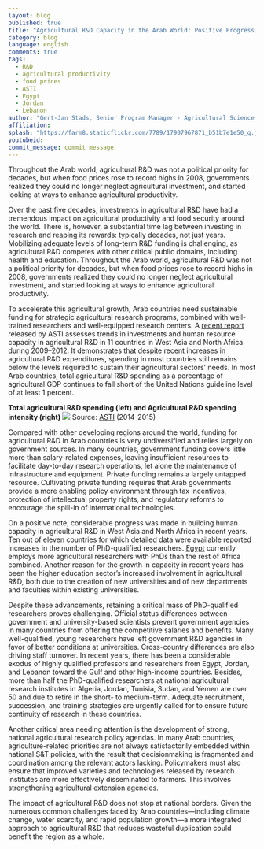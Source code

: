 ```yaml
---
layout: blog
published: true
title: "Agricultural R&D Capacity in the Arab World: Positive Progress, but Challenges Remain"
category: blog
language: english
comments: true
tags: 
  - R&D
  - agricultural productivity
  - food prices
  - ASTI
  - Egypt
  - Jordan
  - Lebanon
author: "Gert-Jan Stads, Senior Program Manager - Agricultural Science and Technology Indicators (ASTI)"
affiliation: 
splash: "https://farm8.staticflickr.com/7789/17907967871_b51b7e1e50_q.jpg"
youtubeid: 
commit_message: commit message
---
```

Throughout the Arab world, agricultural R&D was not a political priority for decades, but when food prices rose to record highs in 2008, governments realized they could no longer neglect agricultural investment, and started looking at ways to enhance agricultural productivity.
<!-- more -->


Over the past five decades, investments in agricultural R&D have had a tremendous impact on agricultural productivity and food security around the world. There is, however, a substantial time lag between investing in research and reaping its rewards: typically decades, not just years. Mobilizing adequate levels of long-term R&D funding is challenging, as agricultural R&D competes with other critical public domains, including health and education. Throughout the Arab world, agricultural R&D was not a political priority for decades, but when food prices rose to record highs in 2008, governments realized they could no longer neglect agricultural investment, and started looking at ways to enhance agricultural productivity.

To accelerate this agricultural growth, Arab countries need sustainable funding for strategic agricultural research programs, combined with well-trained researchers and well-equipped research centers. A [recent report](http://www.asti.cgiar.org/pdf/WANA-Report2015.pdf) released by ASTI assesses trends in investments and human resource capacity in agricultural R&D in 11 countries in West Asia and North Africa during 2009–2012. It demonstrates that despite recent increases in agricultural R&D expenditures, spending in most countries still remains below the levels required to sustain their agricultural sectors’ needs. In most Arab countries, total agricultural R&D spending as a percentage of agricultural GDP continues to fall short of the United Nations guideline level of at least 1 percent. 

**Total agricultural R&D spending (left) and Agricultural R&D spending intensity (right)**
![](https://farm8.staticflickr.com/7793/17877835066_0eb756e7f8_z.jpg)
Source: [ASTI](http://www.asti.cgiar.org/) (2014-2015)

Compared with other developing regions around the world, funding for agricultural R&D in Arab countries is very undiversified and relies largely on government sources. In many countries, government funding covers little more than salary-related expenses, leaving insufficient resources to facilitate day-to-day research operations, let alone the maintenance of infrastructure and equipment. Private funding remains a largely untapped resource. Cultivating private funding requires that Arab governments provide a more enabling policy environment through tax incentives, protection of intellectual property rights, and regulatory reforms to encourage the spill-in of international technologies.

On a positive note, considerable progress was made in building human capacity in agricultural R&D in West Asia and North Africa in recent years. Ten out of eleven countries for which detailed data were available reported increases in the number of PhD-qualified researchers. [Egypt](http://www.asti.cgiar.org/egypt) currently employs more agricultural researchers with PhDs than the rest of Africa combined. Another reason for the growth in capacity in recent years has been the higher education sector’s increased involvement in agricultural R&D, both due to the creation of new universities and of new departments and faculties within existing universities. 

Despite these advancements, retaining a critical mass of PhD-qualified researchers proves challenging. Official status differences between government and university-based scientists prevent government agencies in many countries from offering the competitive salaries and benefits. Many well-qualified, young researchers have left government R&D agencies in favor of better conditions at universities. Cross-country differences are also driving staff turnover. In recent years, there has been a considerable exodus of highly qualified professors and researchers from Egypt, Jordan, and Lebanon toward the Gulf and other high-income countries. Besides, more than half the PhD-qualified researchers at national agricultural research institutes in Algeria, Jordan, Tunisia, Sudan, and Yemen are over 50 and due to retire in the short- to medium-term. Adequate recruitment, succession, and training strategies are urgently called for to ensure future continuity of research in these countries. 

Another critical area needing attention is the development of strong, national agricultural research policy agendas. In many Arab countries, agriculture-related priorities are not always satisfactorily embedded within national S&T policies, with the result that decisionmaking is fragmented and coordination among the relevant actors lacking. Policymakers must also ensure that improved varieties and technologies released by research institutes are more effectively disseminated to farmers. This involves strengthening agricultural extension agencies. 

The impact of agricultural R&D does not stop at national borders. Given the numerous common challenges faced by Arab countries—including climate change, water scarcity, and rapid population growth—a more integrated approach to agricultural R&D that reduces wasteful duplication could benefit the region as a whole.